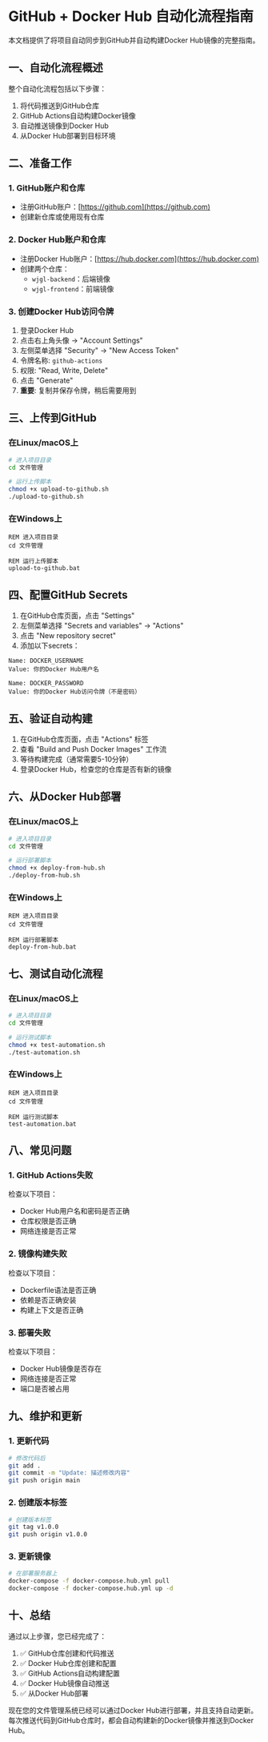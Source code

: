 # GitHub + Docker Hub 自动化流程指南

本文档提供了将项目自动同步到GitHub并自动构建Docker Hub镜像的完整指南。

## 一、自动化流程概述

整个自动化流程包括以下步骤：

1. 将代码推送到GitHub仓库
2. GitHub Actions自动构建Docker镜像
3. 自动推送镜像到Docker Hub
4. 从Docker Hub部署到目标环境

## 二、准备工作

### 1. GitHub账户和仓库

- 注册GitHub账户：[https://github.com](https://github.com)
- 创建新仓库或使用现有仓库

### 2. Docker Hub账户和仓库

- 注册Docker Hub账户：[https://hub.docker.com](https://hub.docker.com)
- 创建两个仓库：
  - `wjgl-backend`：后端镜像
  - `wjgl-frontend`：前端镜像

### 3. 创建Docker Hub访问令牌

1. 登录Docker Hub
2. 点击右上角头像 → "Account Settings"
3. 左侧菜单选择 "Security" → "New Access Token"
4. 令牌名称: `github-actions`
5. 权限: "Read, Write, Delete"
6. 点击 "Generate"
7. **重要**: 复制并保存令牌，稍后需要用到

## 三、上传到GitHub

### 在Linux/macOS上

```bash
# 进入项目目录
cd 文件管理

# 运行上传脚本
chmod +x upload-to-github.sh
./upload-to-github.sh
```

### 在Windows上

```batch
REM 进入项目目录
cd 文件管理

REM 运行上传脚本
upload-to-github.bat
```

## 四、配置GitHub Secrets

1. 在GitHub仓库页面，点击 "Settings"
2. 左侧菜单选择 "Secrets and variables" → "Actions"
3. 点击 "New repository secret"
4. 添加以下secrets：

```
Name: DOCKER_USERNAME
Value: 你的Docker Hub用户名

Name: DOCKER_PASSWORD  
Value: 你的Docker Hub访问令牌（不是密码）
```

## 五、验证自动构建

1. 在GitHub仓库页面，点击 "Actions" 标签
2. 查看 "Build and Push Docker Images" 工作流
3. 等待构建完成（通常需要5-10分钟）
4. 登录Docker Hub，检查您的仓库是否有新的镜像

## 六、从Docker Hub部署

### 在Linux/macOS上

```bash
# 进入项目目录
cd 文件管理

# 运行部署脚本
chmod +x deploy-from-hub.sh
./deploy-from-hub.sh
```

### 在Windows上

```batch
REM 进入项目目录
cd 文件管理

REM 运行部署脚本
deploy-from-hub.bat
```

## 七、测试自动化流程

### 在Linux/macOS上

```bash
# 进入项目目录
cd 文件管理

# 运行测试脚本
chmod +x test-automation.sh
./test-automation.sh
```

### 在Windows上

```batch
REM 进入项目目录
cd 文件管理

REM 运行测试脚本
test-automation.bat
```

## 八、常见问题

### 1. GitHub Actions失败

检查以下项目：

- Docker Hub用户名和密码是否正确
- 仓库权限是否正确
- 网络连接是否正常

### 2. 镜像构建失败

检查以下项目：

- Dockerfile语法是否正确
- 依赖是否正确安装
- 构建上下文是否正确

### 3. 部署失败

检查以下项目：

- Docker Hub镜像是否存在
- 网络连接是否正常
- 端口是否被占用

## 九、维护和更新

### 1. 更新代码

```bash
# 修改代码后
git add .
git commit -m "Update: 描述修改内容"
git push origin main
```

### 2. 创建版本标签

```bash
# 创建版本标签
git tag v1.0.0
git push origin v1.0.0
```

### 3. 更新镜像

```bash
# 在部署服务器上
docker-compose -f docker-compose.hub.yml pull
docker-compose -f docker-compose.hub.yml up -d
```

## 十、总结

通过以上步骤，您已经完成了：

1. ✅ GitHub仓库创建和代码推送
2. ✅ Docker Hub仓库创建和配置
3. ✅ GitHub Actions自动构建配置
4. ✅ Docker Hub镜像自动推送
5. ✅ 从Docker Hub部署

现在您的文件管理系统已经可以通过Docker Hub进行部署，并且支持自动更新。每次推送代码到GitHub仓库时，都会自动构建新的Docker镜像并推送到Docker Hub。